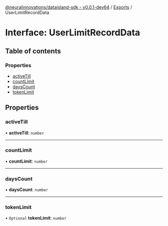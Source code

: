 [@neuralinnovations/dataisland-sdk - v0.0.1-dev64](../../README.md) / [Exports](../modules.md) / UserLimitRecordData

# Interface: UserLimitRecordData

## Table of contents

### Properties

- [activeTill](UserLimitRecordData.md#activetill)
- [countLimit](UserLimitRecordData.md#countlimit)
- [daysCount](UserLimitRecordData.md#dayscount)
- [tokenLimit](UserLimitRecordData.md#tokenlimit)

## Properties

### activeTill

• **activeTill**: `number`

___

### countLimit

• **countLimit**: `number`

___

### daysCount

• **daysCount**: `number`

___

### tokenLimit

• `Optional` **tokenLimit**: `number`
